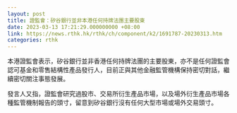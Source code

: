 ```yaml
---
layout: post
title: 證監會：矽谷銀行並非本港任何持牌法團主要股東
date: 2023-03-13 17:21:29.000000000 +08:00
link: https://news.rthk.hk/rthk/ch/component/k2/1691787-20230313.htm
categories: rthk
---
```


本港證監會表示，矽谷銀行並非香港任何持牌法團的主要股東，亦不是任何證監會認可基金和零售結構性產品發行人，目前正與其他金融監管機構保持密切對話，繼續密切關注事態發展。

發言人又指，證監會研究過股市、交易所衍生產品市場，以及場外衍生產品市場各種監管機制報告的頭寸，留意到矽谷銀行沒有任何大型市場或場外交易頭寸。
